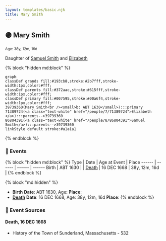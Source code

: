 ```yaml
---
layout: templates/basic.njk
title: Mary Smith
---
```

## 🟣 Mary Smith
<small>Age: 38y, 12m, 16d</small>

Daughter of [Samuel Smith](/people/8/86804391) and [Elizabeth ](/people/7/71389724)

{% block "hidden md:block" %}
```mermaid
graph
classDef grands fill:#193cb8,stroke:#2b7fff,stroke-width:1px,color:#fff;
classDef parents fill:#372aac,stroke:#615fff,stroke-width:1px,color:#fff;
classDef primary fill:#007595,stroke:#00a6f4,stroke-width:1px,color:#fff;
39739360(Mary Smith<br /><small>b: ABT 1630</small>):::primary
71389724(<a class="text-white" href="/people/7/71389724">Elizabeth </a>):::parents-->39739360
86804391(<a class="text-white" href="/people/8/86804391">Samuel Smith</a>):::parents-->39739360
linkStyle default stroke:#a1a1a1
```
{% endblock %}

### 📆 Events

{% block "hidden md:block" %}
Type | Date | Age at Event | Place
------ | ------ | ------ | ------
Birth | ABT 1630 |  |
[Death](#event-event-3) | 16 DEC 1668 | 38y, 12m, 16d |
{% endblock %}

{% block "md:hidden" %}
- **Birth**
**Date**: ABT 1630, Age:
**Place**:
- **[Death](#event-event-3)**
**Date**: 16 DEC 1668, Age: 38y, 12m, 16d
**Place**:
{% endblock %}

### 📰 Event Sources

#### <a id="event-event-3"></a> Death, 16 DEC 1668
* History of the Town of Sunderland, Massachusetts  - 532
